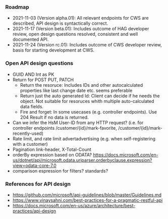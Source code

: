 ### Roadmap
* 2021-11-03 (Version alpha.01): All relevant endpoints for CWS are described, API design is syntactically correct.
* 2021-11-17 (Version beta.01): Includes outcome of HAG developer review, open design questions resolved, consistent and well documented API. 
* 2021-11-24 (Version rc.01): Includes outcome of CWS developer review, basis for starting development at CWS.

### Open API design questions
* GUID AND Int as PK
* Return for  POST PUT, PATCH 
  * Return the resoruce: Includes IDs and other autocalculated properties like last change date etc. seems preferable
  * Return just the auto generated Id: Client can decide if he needs the object. Not suitable for resoruces whith multiple auto-calculated data fields.
  * Fire and forget: In some usecases (e.g. controller endpoints). Use 204 Result if no data is returned.
* Can we infer the HsM User-ID from any HTTP request? (i.e. for controller endpoints /customer/{id}/mark-favorite, /customer/{id}/mark-recently-used)
* Rate limit, and rate limit advertadvertising  (e.g. when self-registering with a customer) 
* Pagination link-header, X-Total-Count
* orderBy expression based on ODATA? https://docs.microsoft.com/en-us/dotnet/api/microsoft.odata.uriparser.orderbyclause.expression?view=odata-core-7.0
* comparison espression for filters? standards?

### References for API design
* https://github.com/microsoft/api-guidelines/blob/master/Guidelines.md
* https://www.vinaysahni.com/best-practices-for-a-pragmatic-restful-api
* https://docs.microsoft.com/en-us/azure/architecture/best-practices/api-design
